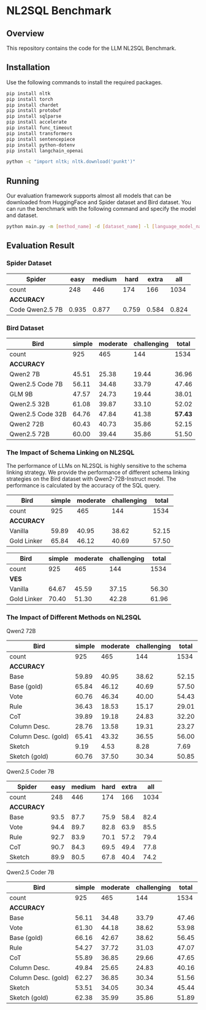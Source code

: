 # NL2SQL Benchmark

## Overview

This repository contains the code for the LLM NL2SQL Benchmark. 

## Installation

Use the following commands to install the required packages.

```sh
pip install nltk
pip install torch
pip install chardet
pip install protobuf
pip install sqlparse
pip install accelerate
pip install func_timeout
pip install transformers
pip install sentencepiece
pip install python-dotenv
pip install langchain_openai

python -c "import nltk; nltk.download('punkt')"
```

## Running

Our evaluation framework supports almost all models that can be downloaded from HuggingFace and Spider dataset and Bird dataset. You can run the benchmark with the following command and specify the model and dataset.

```sh
python main.py -m [method_name] -d [dataset_name] -l [language_model_name] -s [schema_linking_strategy]
```

## Evaluation Result

### Spider Dataset


| **Spider**           | easy | medium | hard | extra | all |
|----------------------|------|--------|------|-------|-----|
| count                | 248  | 446    | 174  | 166   | 1034|
| **ACCURACY**         |      |        |      |       |     |
| Code Qwen2.5 7B      | 0.935| 0.877  | 0.759| 0.584 |0.824|

### Bird Dataset

| **Bird**             | simple | moderate | challenging | total |
|----------------------|--------|----------|-------------|-------|
| count                | 925    | 465      | 144         | 1534  |
| **ACCURACY**         |        |          |             |       |
| Qwen2 7B             | 45.51  | 25.38    | 19.44       | 36.96 |
| Qwen2.5 Code 7B      | 56.11  | 34.48    | 33.79       | 47.46 |
| GLM 9B               | 47.57  | 24.73    | 19.44       | 38.01 |
| Qwen2.5 32B          | 61.08  | 39.87    | 33.10       | 52.02 |
| Qwen2.5 Code 32B     | 64.76  | 47.84    | 41.38       | **57.43** |
| Qwen2 72B            | 60.43  | 40.73    | 35.86       | 52.15 |
| Qwen2.5 72B          | 60.00  | 39.44    | 35.86       | 51.50 |

### The Impact of Schema Linking on NL2SQL

The performance of LLMs on NL2SQL is highly sensitive to the schema linking strategy. We provide the performance of different schema linking strategies on the Bird dataset with Qwen2-72B-Instruct model. The performance is calculated by the accuracy of the SQL query.

| **Bird**                 | simple | moderate | challenging | total |
|--------------------------|--------|----------|-------------|-------|
| count                    | 925    | 465      | 144         | 1534  |
| **ACCURACY**             |        |          |             |       |
| Vanilla                  | 59.89  | 40.95    | 38.62       | 52.15 |
| Gold Linker              | 65.84  | 46.12    | 40.69       | 57.50 |


| **Bird**             | simple | moderate | challenging | total |
|----------------------|--------|----------|-------------|-------|
| count                | 925    | 465      | 144         | 1534  |
| **VES**              |        |          |             |       |
| Vanilla              | 64.67  | 45.59    | 37.15       | 56.30 |
| Gold Linker          | 70.40  | 51.30    | 42.28       | 61.96 |

### The Impact of Different Methods on NL2SQL

Qwen2 72B

| **Bird**             | simple | moderate | challenging | total |
|----------------------|--------|----------|-------------|-------|
| count                | 925    | 465      | 144         | 1534  |
| **ACCURACY**         |        |          |             |       |
| Base                 | 59.89  | 40.95    | 38.62       | 52.15 |
| Base (gold)          | 65.84  | 46.12    | 40.69       | 57.50 |
| Vote                 | 60.76  | 46.34    | 40.00       | 54.43 |
| Rule                 | 36.43  | 18.53    | 15.17       | 29.01 |
| CoT                  | 39.89  | 19.18    | 24.83       | 32.20 |
| Column Desc.         | 28.76  | 13.58    | 19.31       | 23.27 |
| Column Desc. (gold)  | 65.41  | 43.32    | 36.55       | 56.00 |
| Sketch               | 9.19   | 4.53     | 8.28        | 7.69  |
| Sketch (gold)        | 60.76  | 37.50    | 30.34       | 50.85 |

Qwen2.5 Coder 7B

| **Spider**           | easy | medium | hard | extra | all |
|----------------------|------|--------|------|-------|-----|
| count                | 248  | 446    | 174  | 166   | 1034|
| **ACCURACY**         |      |        |      |       |     |
| Base                 | 93.5 |  87.7  | 75.9 | 58.4  | 82.4|
| Vote                 | 94.4 |  89.7  | 82.8 | 63.9  | 85.5|
| Rule                 | 92.7 |  83.9  | 70.1 | 57.2  | 79.4|
| CoT                  | 90.7 |  84.3  | 69.5 | 49.4  | 77.8|
| Sketch               | 89.9 |  80.5  | 67.8 | 40.4  | 74.2|

Qwen2.5 Coder 7B

| **Bird**             | simple | moderate | challenging | total |
|----------------------|--------|----------|-------------|-------|
| count                | 925    | 465      | 144         | 1534  |
| **ACCURACY**         |        |          |             |       |
| Base                 | 56.11  | 34.48    | 33.79       | 47.46 |
| Vote                 | 61.30  | 44.18    | 38.62       | 53.98 |
| Base (gold)          | 66.16  | 42.67    | 38.62       | 56.45 |
| Rule                 | 54.27  | 37.72    | 31.03       | 47.07 |
| CoT                  | 55.89  | 36.85    | 29.66       | 47.65 |
| Column Desc.         | 49.84  | 25.65    | 24.83       | 40.16 |
| Column Desc. (gold)  | 62.27  | 36.85    | 30.34       | 51.56 |
| Sketch               | 53.51  | 34.05    | 30.34       | 45.44 |
| Sketch (gold)        | 62.38  | 35.99    | 35.86       | 51.89 |
